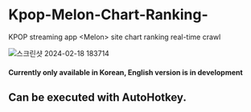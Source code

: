 # Kpop-Melon-Chart-Ranking-
KPOP streaming app &lt;Melon> site chart ranking real-time crawl 

![스크린샷 2024-02-18 183714](https://github.com/dldbfla/Kpop-Melon-Chart-Ranking-/assets/89433437/d3ad85d6-e2e9-4d5f-ab4e-c065abe7c832)


#### Currently only available in Korean, English version is in development 
## Can be executed with AutoHotkey.
